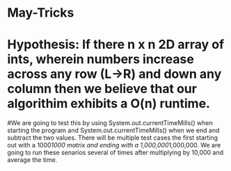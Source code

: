 # May-Tricks
# Hypothesis: If there n x n 2D array of ints, wherein numbers increase across any row (L->R) and down any column then we believe that our algorithim exhibits a O(n) runtime. 
#We are going to test this by using System.out.currentTimeMills() when starting the program and System.out.currentTimeMills() when we end and subtract the two values. There will be multiple test cases the first starting out with a 1000*1000 matrix and ending with a 1,000,000*1,000,000. We are going to run these senarios several of times after multiplying by 10,000 and average the time. 
